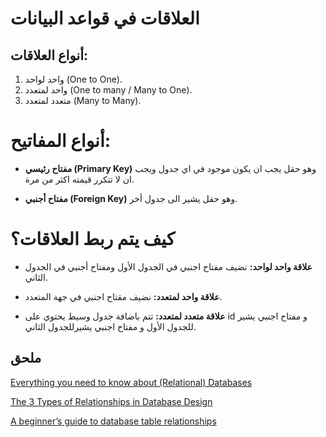 # العلاقات في قواعد البيانات

## أنواع العلاقات:

1. واحد لواحد (One to One).
2. واحد لمتعدد (One to many / Many to One).
3. متعدد لمتعدد (Many to Many).

# أنواع المفاتيح:

* **مفتاح رئيسي (Primary Key)**
وهو حقل يجب ان يكون موجود في اي جدول ويجب ان لا تتكرر قيمته اكثر من مرة.

* **مفتاح أجنبي (Foreign Key)**
وهو حقل يشير الى جدول أخر.

# كيف يتم ربط العلاقات؟

* **علاقة واحد لواحد:**
نضيف مفتاح اجنبي في الجدول الأول ومفتاح أجنبي في الجدول الثاني.

* **علاقة واحد لمتعدد:**
نضيف مقتاح اجنبي في جهة المتعدد.

* **علاقة متعدد لمتعدد:**
تتم باضافة جدول وسيط يحتوي على id و مفتاح اجنبي يشير للجدول الأول و مفتاح اجنبي يشيرللجدول الثاني.

## ملحق

[Everything you need to know about (Relational) Databases](https://dev.to/lmolivera/everything-you-need-to-know-about-relational-databases-3ejl#:~:text=What%20is%20a%20Relational%20Database%3F&text=It%20uses%20a%20structure%20that,database%20is%20organized%20into%20tables.)

[The 3 Types of Relationships in Database Design](https://database.guide/the-3-types-of-relationships-in-database-design/)

[A beginner’s guide to database table relationships](https://vladmihalcea.com/database-table-relationships/)
